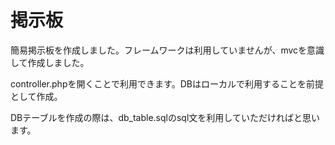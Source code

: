 # 掲示板
<p>簡易掲示板を作成しました。フレームワークは利用していませんが、mvcを意識して作成しました。</p>
<p>controller.phpを開くことで利用できます。DBはローカルで利用することを前提として作成。</p>
<p>DBテーブルを作成の際は、db_table.sqlのsql文を利用していただければと思います。</p>
